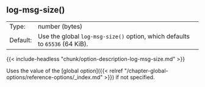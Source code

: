 ---
---
<!-- DISCLAIMER: This file is based on the syslog-ng Open Source Edition documentation https://github.com/balabit/syslog-ng-ose-guides/commit/2f4a52ee61d1ea9ad27cb4f3168b95408fddfdf2 and is used under the terms of The syslog-ng Open Source Edition Documentation License. The file has been modified by Axoflow. -->

## log-msg-size()

|          |                                                                                 |
| -------- | ------------------------------------------------------------------------------- |
| Type:    | number (bytes)                                                                  |
| Default: | Use the global `log-msg-size()` option, which defaults to `65536` (64 KiB). |

{{< include-headless "chunk/option-description-log-msg-size.md" >}}

Uses the value of the [global option]({{< relref "/chapter-global-options/reference-options/_index.md" >}}) if not specified.

